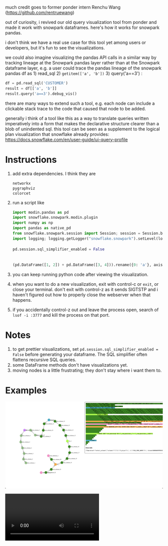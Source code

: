 much credit goes to former ponder intern Renchu Wang (https://github.com/rentruewang)

out of curiosity, i revived our old query visualization tool from ponder and made it work with snowpark dataframes. here's how it works for snowpark pandas.

i don't think we have a real use case for this tool yet among users or developers, but it's fun to see the visualizations.

we could also imagine visualizing the pandas API calls in a similar way by tracking lineage at the Snowpark pandas layer rather than at the Snowpark dataframe layer, e.g. a user could trace the pandas lineage of the snowpark pandas df as 1) read_sql 2) `getitem(['a', 'b'])` 3)  query('a==3') :

```python
df = pd.read_sql('CUSTOMER')
result = df[['a', 'b']]
result.query('a==3').debug_vis()
```

there are many ways to extend such a tool, e.g. each node can include a clickable stack trace to the code that caused that node to be added.

generally i think of a tool like this as a way to translate queries written imperatively into a form that makes the declarative structure clearer than a blob of unindented sql. this tool can be seen as a supplement to the logical plan visualization that snowflake already provides: https://docs.snowflake.com/en/user-guide/ui-query-profile

# Instructions


1. add extra dependencies. I think they are


    ```
    networkx
    pygraphviz
    colorcet
    ```

1. run a script like

    ```python
    import modin.pandas as pd
    import snowflake.snowpark.modin.plugin
    import numpy as np
    import pandas as native_pd
    from snowflake.snowpark.session import Session; session = Session.builder.create()
    import logging; logging.getLogger("snowflake.snowpark").setLevel(logging.DEBUG)

    pd.session.sql_simplifier_enabled = False


    (pd.DataFrame([1, 2]) + pd.DataFrame([3, 4])).rename({0: 'a'}, axis=1).max().debug_vis()
    ```

1. you can keep running python code after viewing the visualization.


1. when you want to do a new visualization, exit with control-c or `exit`, or close your terminal. don't exit with control-z as it sends SIGTSTP and i haven't figured out how to properly close the webserver when that happens.

1. if you accidentally control-z out and leave the process open, search of `lsof -i :3777` and kill the process on that port.

# Notes

1. to get prettier visualizations, set `pd.session.sql_simplifier_enabled = False` before generating your dataframe. The SQL simplifier often flattens recursive SQL queries.
1. some DataFrame methods don't have visualizations yet.
1. moving nodes is a little frustrating; they don't stay where i want them to.

# Examples

![picture](debug_vis_screenshot.png)

![video](debug_vis_recording.mov)